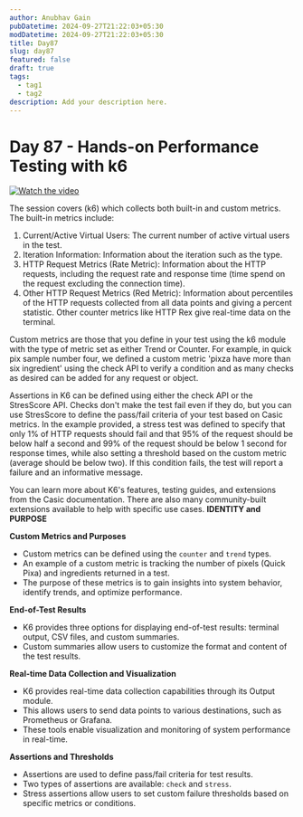 ```yaml
---
author: Anubhav Gain
pubDatetime: 2024-09-27T21:22:03+05:30
modDatetime: 2024-09-27T21:22:03+05:30
title: Day87
slug: day87
featured: false
draft: true
tags:
  - tag1
  - tag2
description: Add your description here.
---
```


# Day 87 - Hands-on Performance Testing with k6

[![Watch the video](/thumbnails/day87.png)](https://www.youtube.com/watch?v=Jg4GRzRHX9M)

The session covers (k6) which collects both built-in and custom metrics. The built-in metrics include:

1. Current/Active Virtual Users: The current number of active virtual users in the test.
2. Iteration Information: Information about the iteration such as the type.
3. HTTP Request Metrics (Rate Metric): Information about the HTTP requests, including the request rate and response time (time spend on the request excluding the connection time).
4. Other HTTP Request Metrics (Red Metric): Information about percentiles of the HTTP requests collected from all data points and giving a percent statistic. Other counter metrics like HTTP Rex give real-time data on the terminal.

Custom metrics are those that you define in your test using the k6 module with the type of metric set as either Trend or Counter. For example, in quick pix sample number four, we defined a custom metric 'pixza have more than six ingredient' using the check API to verify a condition and as many checks as desired can be added for any request or object.

Assertions in K6 can be defined using either the check API or the StresScore API. Checks don't make the test fail even if they do, but you can use StresScore to define the pass/fail criteria of your test based on Casic metrics. In the example provided, a stress test was defined to specify that only 1% of HTTP requests should fail and that 95% of the request should be below half a second and 99% of the request should be below 1 second for response times, while also setting a threshold based on the custom metric (average should be below two). If this condition fails, the test will report a failure and an informative message.

You can learn more about K6's features, testing guides, and extensions from the Casic documentation. There are also many community-built extensions available to help with specific use cases.
**IDENTITY and PURPOSE**

**Custom Metrics and Purposes**

- Custom metrics can be defined using the `counter` and `trend` types.
- An example of a custom metric is tracking the number of pixels (Quick Pixa) and ingredients returned in a test.
- The purpose of these metrics is to gain insights into system behavior, identify trends, and optimize performance.

**End-of-Test Results**

- K6 provides three options for displaying end-of-test results: terminal output, CSV files, and custom summaries.
- Custom summaries allow users to customize the format and content of the test results.

**Real-time Data Collection and Visualization**

- K6 provides real-time data collection capabilities through its Output module.
- This allows users to send data points to various destinations, such as Prometheus or Grafana.
- These tools enable visualization and monitoring of system performance in real-time.

**Assertions and Thresholds**

- Assertions are used to define pass/fail criteria for test results.
- Two types of assertions are available: `check` and `stress`.
- Stress assertions allow users to set custom failure thresholds based on specific metrics or conditions.
